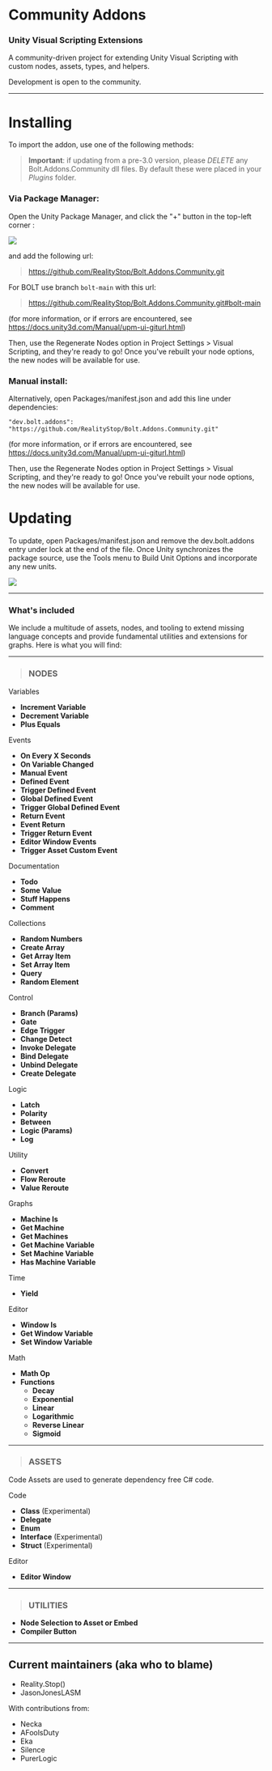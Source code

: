 # Community Addons
### Unity Visual Scripting Extensions
A community-driven project for extending Unity Visual Scripting with custom nodes, assets, types, and helpers.

Development is open to the community.

----------

# Installing

To import the addon, use one of the following methods:


> **Important**: if updating from a pre-3.0 version, please *DELETE* any Bolt.Addons.Community dll files.  By default these were placed in your *Plugins* folder.

### Via Package Manager:

Open the Unity Package Manager, and click the "+" button in the top-left corner :

![](https://imgur.com/v92tiFD.png)

and add the following url:

> https://github.com/RealityStop/Bolt.Addons.Community.git

For BOLT use branch `bolt-main` with this url:

> https://github.com/RealityStop/Bolt.Addons.Community.git#bolt-main

(for more information, or if errors are encountered, see https://docs.unity3d.com/Manual/upm-ui-giturl.html)

Then, use the Regenerate Nodes option in Project Settings > Visual Scripting, and they're ready to go!  Once you've rebuilt your node options, the new nodes will be available for use.



### Manual install:
Alternatively, open Packages/manifest.json and add this line under dependencies:

	"dev.bolt.addons": "https://github.com/RealityStop/Bolt.Addons.Community.git"
	
(for more information, or if errors are encountered, see https://docs.unity3d.com/Manual/upm-ui-giturl.html)
	
Then, use the Regenerate Nodes option in Project Settings > Visual Scripting, and they're ready to go!  Once you've rebuilt your node options, the new nodes will be available for use.


# Updating
To update, open Packages/manifest.json and remove the dev.bolt.addons entry under lock at the end of the file.  Once Unity synchronizes the package source, use the Tools menu to Build Unit Options and incorporate any new units.

![](https://imgur.com/siRm7wu.gif)

----------


### What's included
We include a multitude of assets, nodes, and tooling to extend missing language concepts and provide fundamental utilities and extensions for graphs. Here is what you will find:


--------


> ### NODES

Variables
 - **Increment Variable**
 - **Decrement Variable**
 - **Plus Equals**

Events
 - **On Every X Seconds**
 - **On Variable Changed**
 - **Manual Event**
 - **Defined Event**
 - **Trigger Defined Event**
 - **Global Defined Event**
 - **Trigger Global Defined Event**
 - **Return Event**
 - **Event Return**
 - **Trigger Return Event**
 - **Editor Window Events**
 - **Trigger Asset Custom Event**

Documentation
 - **Todo**
 - **Some Value**
 - **Stuff Happens**
 - **Comment**

Collections
 - **Random Numbers**
 - **Create Array**
 - **Get Array Item**
 - **Set Array Item**
 - **Query**
 - **Random Element**

Control
 - **Branch (Params)**
 - **Gate**
 - **Edge Trigger**
 - **Change Detect**
 - **Invoke Delegate**
 - **Bind Delegate**
 - **Unbind Delegate**
 - **Create Delegate**

Logic
 - **Latch**
 - **Polarity**
 - **Between**
 - **Logic (Params)**
 - **Log**

Utility
 - **Convert**	
 - **Flow Reroute**
 - **Value Reroute**

Graphs
 - **Machine Is**
 - **Get Machine**
 - **Get Machines**
 - **Get Machine Variable**
 - **Set Machine Variable**
 - **Has Machine Variable**

Time
 - **Yield**
 
Editor
 - **Window Is**
 - **Get Window Variable**
 - **Set Window Variable**

Math
 - **Math Op**
 - **Functions**
	 - **Decay**
	 - **Exponential**
	 - **Linear**
	 - **Logarithmic**
	 - **Reverse Linear**
	 - **Sigmoid**


--------

> ### ASSETS

Code Assets are used to generate dependency free C# code.

Code
 - **Class** (Experimental)
 - **Delegate**
 - **Enum**
 - **Interface** (Experimental)
 - **Struct** (Experimental)

Editor
 - **Editor Window**


--------


> ### UTILITIES

 - **Node Selection to Asset or Embed**
 - **Compiler Button**


--------


## Current maintainers (aka who to blame)
 - Reality.Stop()
 - JasonJonesLASM
 
 With contributions from:
 - Necka
 - AFoolsDuty
 - Eka
 - Silence
 - PurerLogic
